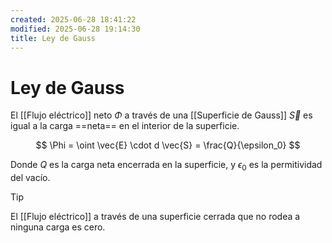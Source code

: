 ```yaml
---
created: 2025-06-28 18:41:22
modified: 2025-06-28 19:14:30
title: Ley de Gauss
---
```


# Ley de Gauss

El [[Flujo eléctrico]] neto $\Phi$ a través de una [[Superficie de Gauss]] $\vec{S}$ es igual a la carga ==neta== en el interior de la superficie.

$$
\Phi =
\oint \vec{E} \cdot d \vec{S} =
\frac{Q}{\epsilon_0}
$$

Donde $Q$ es la carga neta encerrada en la superficie, y $\epsilon_0$ es la permitividad del vacío.

> [!tip]
> El [[Flujo eléctrico]] a través de una superficie cerrada que no rodea a ninguna carga es cero.
